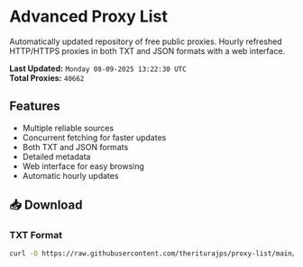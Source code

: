 # Advanced Proxy List

Automatically updated repository of free public proxies. Hourly refreshed HTTP/HTTPS proxies in both TXT and JSON formats with a web interface.

**Last Updated:** `Monday 08-09-2025 13:22:30 UTC`  
**Total Proxies:** `40662`

## Features
- Multiple reliable sources
- Concurrent fetching for faster updates
- Both TXT and JSON formats
- Detailed metadata
- Web interface for easy browsing
- Automatic hourly updates

## 📥 Download

### TXT Format
```bash
curl -O https://raw.githubusercontent.com/theriturajps/proxy-list/main/proxies.txt